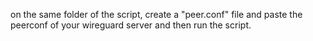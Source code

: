 on the same folder of the script, create a "peer.conf" file and paste the peerconf of your wireguard server and then run the script.

